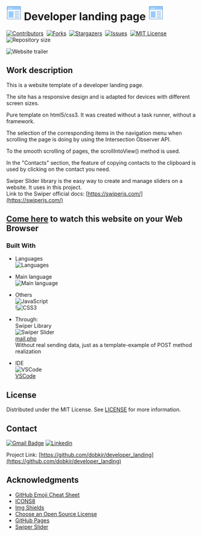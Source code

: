 # ![Landing page icon](/img/icons8-web-design-40.png) Developer landing page ![Landing page icon](/img/icons8-web-design-40.png)

[![Contributors][contributors-shield]][contributors-url]&nbsp;
[![Forks][forks-shield]][forks-url]&nbsp;
[![Stargazers][stars-shield]][stars-url]&nbsp;
[![Issues][issues-shield]][issues-url]&nbsp;
[![MIT License][license-shield]][license-url]&nbsp;
![Repository size][repo-size-shield]&nbsp;

![Website trailer][product-screenshot]

<!-- WORK DESCRIPTION -->
## Work description

This is a website template of a developer landing page.

The site has a responsive design and is adapted for devices with different screen sizes.

Pure template on html5/css3. It was created without a task runner, without a framework.

The selection of the corresponding items in the navigation menu when scrolling the page is doing by using the Intersection Observer API.

To the smooth scrolling of pages, the scrollIntoView() method is used.

In the "Contacts" section, the feature of copying contacts to the clipboard is used by clicking on the contact you need.

Swiper Slider library is the easy way to create and manage sliders on a website. It uses in this project.<br> 
Link to the Swiper official docs: [https://swiperjs.com/](https://swiperjs.com/)<br>

<!-- LINK TO WEBSITE -->
## [Come here](https://dobkir.github.io/developer_landing/) to watch this website on your Web Browser

<!-- TOOLS -->
### Built With

- Languages<br>
![Languages][languages-shield]

- Main language<br>
![Main language][main-language-shield]

- Others<br>
![JavaScript](https://img.shields.io/badge/JavaScript-26.4%25-f1e05a?logo=JavaScript&logoColor=f1e05a&style=for-the-badge)<br>
!![CSS3](https://img.shields.io/badge/CSS3-22.7%25-563d7c?logo=CSS3&logoColor=fafafa&style=for-the-badge)

- Through:<br>
Swiper Library<br>
![Swiper Slider](https://img.shields.io/badge/Swiper-=SLIDER=-a587ff?logo=Swiper&logoColor=a587ff&style=for-the-badge)<br>
[mail.php](mail.php)<br>
Without real sending data, just as a template-example of POST method realization

- IDE<br>
![VSCode](https://img.icons8.com/color/48/000000/visual-studio-code-2019.png)<br>
 [VSCode](https://code.visualstudio.com/)

<!-- LICENSE -->
## License

Distributed under the MIT License. See [LICENSE](LICENSE.txt) for more information.

<!-- CONTACT -->
## Contact

[![Gmail Badge](https://img.shields.io/badge/Gmail-d14836?style=for-the-badge&logo=Gmail&logoColor=white&link=mailto:p.kirillov2020@gmail.com)](mailto:p.kirillov2020@gmail.com)
[![Linkedin](https://img.shields.io/badge/-LinkedIn-black.svg?style=for-the-badge&logo=linkedin&colorB=555)](https://www.linkedin.com/in/pavel-kirillov-dobkir)

Project Link: [https://github.com/dobkir/developer_landing](https://github.com/dobkir/developer_landing)

<!-- ACKNOWLEDGMENTS -->
## Acknowledgments
- [GitHub Emoji Cheat Sheet](https://www.webpagefx.com/tools/emoji-cheat-sheet)
- [ICONS8](https://icons8.com/)
- [Img Shields](https://shields.io)
- [Choose an Open Source License](https://choosealicense.com)
- [GitHub Pages](https://pages.github.com)
- [Swiper Slider](https://swiperjs.com/)

<!-- MARKDOWN LINKS & IMAGES -->
<!-- https://www.markdownguide.org/basic-syntax/#reference-style-links -->
[contributors-shield]: https://img.shields.io/github/contributors/dobkir/developer_landing.svg?style=for-the-badge
[contributors-url]: https://github.com/dobkir/developer_landing/graphs/contributors
[forks-shield]: https://img.shields.io/github/forks/dobkir/developer_landing.svg?style=for-the-badge
[forks-url]: https://github.com/dobkir/developer_landing/network/members
[stars-shield]: https://img.shields.io/github/stars/dobkir/developer_landing.svg?style=for-the-badge
[stars-url]: https://github.com/dobkir/developer_landing/stargazers
[issues-shield]: https://img.shields.io/github/issues/dobkir/developer_landing.svg?style=for-the-badge
[issues-url]: https://github.com/dobkir/developer_landing/issues
[license-shield]: https://img.shields.io/github/license/dobkir/developer_landing.svg?style=for-the-badge
[license-url]: https://github.com/dobkir/developer_landing/blob/master/LICENSE.txt
[repo-size-shield]: https://img.shields.io/github/repo-size/dobkir/developer_landing.svg?style=for-the-badge
[languages-shield]: https://img.shields.io/github/languages/count/dobkir/developer_landing.svg?style=for-the-badge
[main-language-shield]: https://img.shields.io/github/languages/top/dobkir/developer_landing.svg?style=for-the-badge&color=563d7c
[product-screenshot]: https://github.com/dobkir/trailers/blob/master/developer_landing_trailer/developer_landing_trailer.gif
